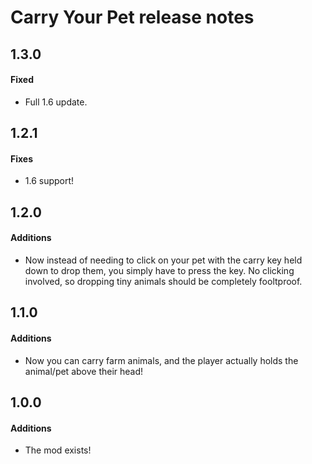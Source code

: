 ﻿# Carry Your Pet release notes

## 1.3.0
#### Fixed
* Full 1.6 update.
## 1.2.1
#### Fixes
* 1.6 support!

## 1.2.0
#### Additions
* Now instead of needing to click on your pet with the carry key held down to drop them, you simply have to press the key. No clicking involved, so dropping tiny animals should be completely fooltproof.
## 1.1.0
#### Additions
* Now you can carry farm animals, and the player actually holds the animal/pet above their head!
## 1.0.0
#### Additions
* The mod exists!
